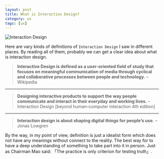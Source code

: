 ```yaml
---
layout: post
title: What is Interaction Design?
category: ux
tags: [ux]
---
```


![Interaction Design](http://upload-images.jianshu.io/upload_images/119048-ccf010433f137531.png?imageMogr2/auto-orient/strip%7CimageView2/2/w/1240)

Here are vary kinds of definitions of `Interaction Design` I saw in different places. By reading all of them, probably we can get a clear idea about what is interaction design. 

> **Interactive Design is defined as a user-oriented field of study that focuses on meaningful communication of media through cyclical and collaborative processes between people and technology.**
– Wikipedia

***

> **Designing interactive products to support the way people communicate and interact in their everyday and working lives.**
– Interaction Design [beyond human–computer interaction 4th edition]

***

> **Interaction design is about shaping digital things for people’s use**.
– Jonas Lowgren


By the way, in my point of view, definition is just a idealist form which does not have any meanings without connect to the reality. The best way for to have a deep understanding of something to take part into it in person. Just as Chairman Mao said: 「The practice is only criterion for testing truth」.